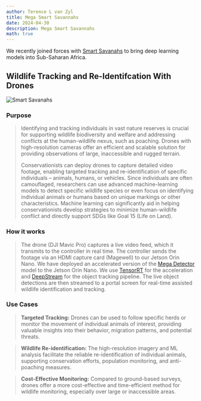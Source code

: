 ```yaml
---
author: Terence L van Zyl
title: Mega Smart Savannahs
date: 2024-04-30
description: Mega Smart Savannahs
math: true
---
```


We recently joined forces with [Smart Savanahs](https://smartsavannahs.org/en/) to bring deep learning models into Sub-Saharan Africa.

<!--more-->

## Wildlife Tracking and Re-Identifcation With Drones

![Smart Savanahs](/images/Mega%20Smart%20Savannah.png)

### Purpose

> Identifying and tracking individuals in vast nature reserves is crucial for supporting wildlife biodiversity and welfare and addressing conflicts at the human-wildlife nexus, such as poaching. Drones with high-resolution cameras offer an efficient and scalable solution for providing observations of large, inaccessible and rugged terrain.
>
> Conservationists can deploy drones to capture detailed video footage, enabling targeted tracking and re-identification of specific individuals – animals, humans, or vehicles. Since individuals are often camouflaged, researchers can use advanced machine-learning models to detect specific wildlife species or even focus on identifying individual animals or humans based on unique markings or other characteristics. Machine learning can significantly aid in helping conservationists develop strategies to minimize human-wildlife conflict and directly support SDGs like Goal 15 (Life on Land). 

### How it works

> The drone (DJI Mavic Pro) captures a live video feed, which it transmits to the controller in real time. The controller sends the footage via an HDMI capture card (Magewell) to our Jetson Orin Nano. We have deployed an accelerated version of the [Mega Detector](https://huggingface.co/spaces/AndresHdzC/pytorch-wildlife) model to the Jetson Orin Nano. We use [TensorRT](https://developer.nvidia.com/tensorrt) for the acceleration and [DeepStream](https://developer.nvidia.com/deepstream-sdk) for the object tracking pipeline. The live object detections are then streamed to a portal screen for real-time assisted wildlife identification and tracking.


### Use Cases

> **Targeted Tracking:** Drones can be used to follow specific herds or monitor the movement of individual animals of interest, providing valuable insights into their behavior, migration patterns, and potential threats.

> **Wildlife Re-identification:** The high-resolution imagery and ML analysis facilitate the reliable re-identification of individual animals, supporting conservation efforts, population monitoring, and anti-poaching measures.
 
> **Cost-Effective Monitoring:** Compared to ground-based surveys, drones offer a more cost-effective and time-efficient method for wildlife monitoring, especially over large or inaccessible areas.


